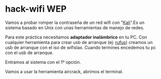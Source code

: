# hack-wifi WEP
Vamos a probar romper la contraseña de un red wifi con "[Kali](https://www.kali.org/downloads/)".Es un sistema basado en Unix con unas herramientas de manejo de redes. 

Para este práctica necesitamos **adaptador inalámbrico** en tu PC. 
Con cualquier herramienta para crear usb de arranque (ej: [rufus](https://rufus.ie/)) creamos un usb de arranque con el iso de wifislax. Cuando termines encedemos tu pc con el usb de arranque.



Entramos al sistema con el 1º opción.

Vamos a usar la herramienta aircrack, abrimos el terminal.
